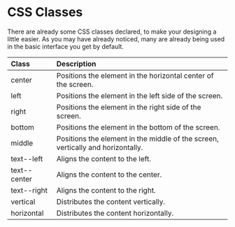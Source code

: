 # CSS Classes

There are already some CSS classes declared, to make your designing a little easier. As you may have already noticed, many are already being used in the basic interface you get by default.

| Class | Description |
| :--- | :--- |
| center | Positions the element in the horizontal center of the screen. |
| left | Positions the element in the left side of the screen. |
| right | Positions the element in the right side of the screen. |
| bottom | Positions the element in the bottom of the screen. |
| middle | Positions the element in the middle of the screen, vertically and horizontally. |
| text--left | Aligns the content to the left. |
| text--center | Aligns the content to the center. |
| text--right | Aligns the content to the right. |
| vertical | Distributes the content vertically. |
| horizontal | Distributes the content horizontally. |

